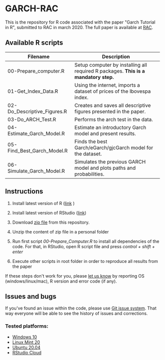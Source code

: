 # GARCH-RAC

This is the repository for R code associated with the paper "Garch Tutorial in R", submitted to RAC in march 2020. The full paper is available at [RAC](link_to_paper). 

## Available R scripts

| Filename                         | Description                                                                                        |
|----------------------------------|----------------------------------------------------------------------------------------------------|
| 00-Prepare_computer.R            | Setup computer by installing all required R packages. **This is a mandatory step.**                |
| 01-Get_Index_Data.R              | Using the internet, imports a dataset of prices of the Ibovespa index.                             |
| 02-Do_Descriptive_Figures.R      | Creates and saves all descriptive figures presented in the paper.                                  |
| 03-Do_ARCH_Test.R                | Performs the arch test in the data.                                                                |
| 04-Estimate_Garch_Model.R | Estimate an introductory Garch model and present results.                                          |
| 05-Find_Best_Garch_Model.R       | Finds the best Garch/eGarch/gjcGarch model for the dataset.                                      |
| 06-Simulate_Garch_Model.R        | Simulates the previous GARCH model and plots paths and probabilities.                              |


## Instructions

1) Install latest version of R ([link](https://cloud.r-project.org/) )

2) Install latest version of RStudio ([link](https://rstudio.com/products/rstudio/download/))

3) Download [zip file](https://github.com/msperlin/GARCH-RAC/archive/master.zip) from this repository.

4) Unzip the content of zip file in a personal folder

5) Run first script _00-Prepare_Computer.R_ to install all dependencies of the code. For that, in RStudio, open R script file and press _control + shift + enter_

6) Execute other scripts in root folder in order to reproduce all results from the paper

If these steps don't work for you, please [let us know](https://github.com/msperlin/GARCH-RAC/issues) by reporting OS (windows/linux/mac), R version and error code (if any). 


## Issues and bugs

If you've found an issue within the code, please use [Git issue system](https://github.com/msperlin/GARCH-RAC/issues). That way everyone will be able to see the history of issues and corrections.

### Tested platforms:

- [Windows 10](https://www.microsoft.com/pt-br/software-download/windows10ISO)
- [Linux Mint 20](https://linuxmint.com/release.php?id=38)
- [Ubuntu 20.04](https://ubuntu.com/download/desktop/thank-you?version=20.04&architecture=amd64)
- [RStudio Cloud](https://rstudio.cloud/)

